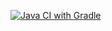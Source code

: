 [![Java CI with Gradle](https://github.com/AkhnovskayaYuliya/pageobject/actions/workflows/gradle.yml/badge.svg)](https://github.com/AkhnovskayaYuliya/pageobject/actions/workflows/gradle.yml)